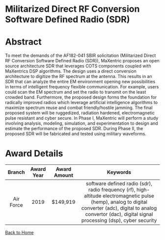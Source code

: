 
Militarized Direct RF Conversion Software Defined Radio (SDR)
=============================================================

# Abstract


To meet the demands of the AF182-041 SBIR solicitation (Militarized Direct RF Conversion Software Defined Radio (SDR)), MaXentric proposes an open source architecture SDR that leverages COTS components coupled with MaXentrics DSP algorithms. The design uses a direct conversion architecture to digitize the RF spectrum at the antenna. This results in an SDR that can analyze the entire EM environment opening new possibilities in terms of intelligent frequency flexible communication. For example, users could scan the EM spectrum and set the radio to transmit on the least crowded band. Furthermore, the proposed design forms the foundation for radically improved radios which leverage artificial intelligence algorithms to maximize spectrum reuse and combat friendly/hostile jamming. The final proposed system will be ruggedized, radiation hardened, electromagnetic pulse resistant and cyber secure. In Phase I, MaXentric will perform a study involving analysis, modeling, simulation, and experimentation to design and estimate the performance of the proposed SDR. During Phase II, the proposed SDR will be fabricated and tested using military waveforms.  

# Award Details

|Branch|Award Year|Award Amount|Keywords|
| :---: | :---: | :---: | :---: |
|Air Force|2019|$149,919|software defined radio (sdr), radio frequency (rf), high-altitude electromagnetic pulse (hemp), analog to digital converter (adc), digital to analog convertor (dac), digital signal processing (dsp), cyber security|
  
  


[Back to Home](https://github.com/chrischow/dod_sbir_awards)